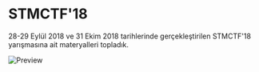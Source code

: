 # STMCTF'18
28-29 Eylül 2018 ve 31 Ekim 2018 tarihlerinde gerçekleştirilen STMCTF'18 yarışmasına ait materyalleri topladık.  

![Preview](https://github.com/stmctf/stmctf17/blob/master/stmctf17.png)
